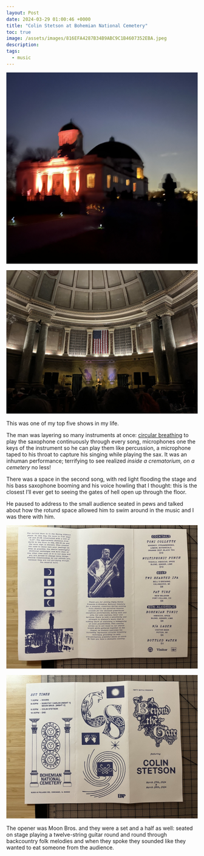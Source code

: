 ```yaml
---
layout: Post
date: 2024-03-29 01:00:46 +0000
title: "Colin Stetson at Bohemian National Cemetery"
toc: true
image: /assets/images/816EFA4287B34B9ABC9C1B4607352EBA.jpeg
description: 
tags: 
  - music
---
```


![](/assets/images/8923A119EDB54BB1AA4BD32F6BB63716.jpeg)

![](/assets/images/816EFA4287B34B9ABC9C1B4607352EBA.jpeg)

This was one of my top five shows in my life\. 

The man was layering so many instruments at once: [circular breathing](https://en.wikipedia.org/wiki/Circular_breathing) to play the saxophone continuously through every song, microphones one the keys of the instrument so he can play them like percussion, a microphone taped to his throat to capture his singing while playing the sax\. It was an inhuman performance; terrifying to see realized *inside a crematorium, on a cemetery* no less\!

There was a space in the second song, with red light flooding the stage and his bass saxophone booming and his voice howling that I thought: this is the closest I’ll ever get to seeing the gates of hell open up through the floor\.

He paused to address to the small audience seated in pews and talked about how the rotund space allowed him to swim around in the music and I was there with him\.

![](/assets/images/CBEA13843EDB45899AA4B2A90C4B1D06.jpeg)

![](/assets/images/B80FB2A0D97F45B896CE7A8F706FC385.jpeg)

The opener was Moon Bros\. and they were a set and a half as well: seated on stage playing a twelve\-string guitar round and round through backcountry folk melodies and when they spoke they sounded like they wanted to eat someone from the audience\.
